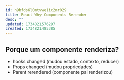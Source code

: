 ```yaml
---
id: h9bfds6l0mtvwe1ic2mr029
title: React Why Components Rerender
desc: ""
updated: 1734821576297
created: 1734821485385
---
```


## Porque um componente renderiza?

- hooks changed (mudou estado, contexto, reducer)
- Props changed (mudou propriedades)
- Parent rerendered (componente pai renderizou)
